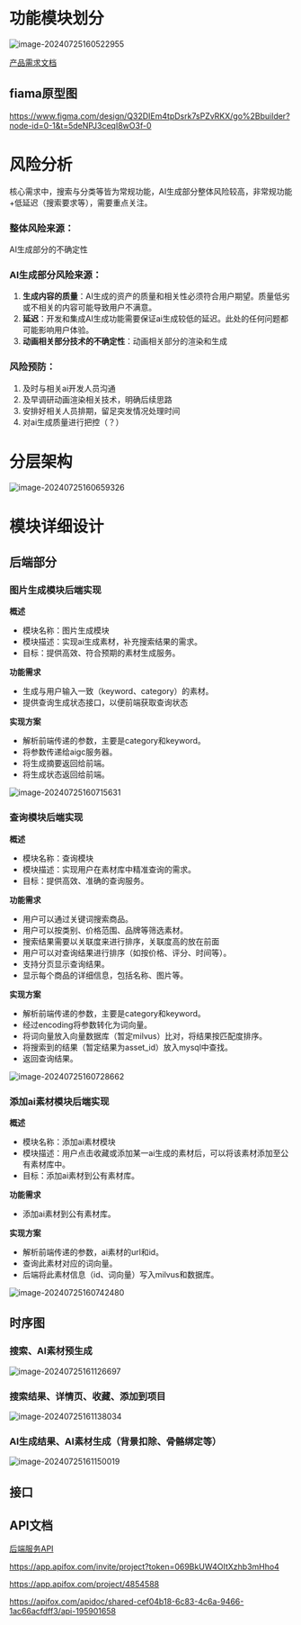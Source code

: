 # 功能模块划分

![image-20240725160522955](./assets/image-20240725160522955.png)

[产品需求文档](https://ncuhomer.feishu.cn/docx/Ghg0dqLmRoPVrlxHmXzcbjgDnEf?from=from_copylink)

## fiama原型图

https://www.figma.com/design/Q32DIEm4tpDsrk7sPZvRKX/go%2Bbuilder?node-id=0-1&t=5deNPJ3ceqI8wO3f-0

# 风险分析

核心需求中，搜索与分类等皆为常规功能，AI生成部分整体风险较高，非常规功能+低延迟（搜索要求等），需要重点关注。

### **整体风险来源**：

AI生成部分的不确定性

### **AI生成部分风险来源：**

1.  **生成内容的质量**：AI生成的资产的质量和相关性必须符合用户期望。质量低劣或不相关的内容可能导致用户不满意。
2. **延迟**：开发和集成AI生成功能需要保证ai生成较低的延迟。此处的任何问题都可能影响用户体验。
3. **动画相关部分技术的不确定性**：动画相关部分的渲染和生成

### 风险预防：

1. 及时与相关ai开发人员沟通
2. 及早调研动画渲染相关技术，明确后续思路
3. 安排好相关人员排期，留足突发情况处理时间
4. 对ai生成质量进行把控（？）

# 分层架构

![image-20240725160659326](./assets/image-20240725160659326.png)

# 模块详细设计

## 后端部分

### **图片生成模块后端实现**

 **概述**

- 模块名称：图片生成模块
- 模块描述：实现ai生成素材，补充搜索结果的需求。
- 目标：提供高效、符合预期的素材生成服务。

 **功能需求**

- 生成与用户输入一致（keyword、category）的素材。
- 提供查询生成状态接口，以便前端获取查询状态

**实现方案**

- 解析前端传递的参数，主要是category和keyword。
- 将参数传递给aigc服务器。
- 将生成摘要返回给前端。
- 将生成状态返回给前端。

![image-20240725160715631](./assets/image-20240725160715631.png)

### **查询模块后端实现**

 **概述**

- 模块名称：查询模块
- 模块描述：实现用户在素材库中精准查询的需求。
- 目标：提供高效、准确的查询服务。

 **功能需求**

- 用户可以通过关键词搜索商品。
- 用户可以按类别、价格范围、品牌等筛选素材。
- 搜索结果需要以关联度来进行排序，关联度高的放在前面
- 用户可以对查询结果进行排序（如按价格、评分、时间等）。
- 支持分页显示查询结果。
- 显示每个商品的详细信息，包括名称、图片等。

**实现方案**

- 解析前端传递的参数，主要是category和keyword。
- 经过encoding将参数转化为词向量。
- 将词向量放入向量数据库（暂定milvus）比对，将结果按匹配度排序。
- 将搜索到的结果（暂定结果为asset_id）放入mysql中查找。
- 返回查询结果。

![image-20240725160728662](./assets/image-20240725160728662.png)

### **添加ai素材模块后端实现**

 **概述**

- 模块名称：添加ai素材模块
- 模块描述：用户点击收藏或添加某一ai生成的素材后，可以将该素材添加至公有素材库中。
- 目标：添加ai素材到公有素材库。

 **功能需求**

- 添加ai素材到公有素材库。

**实现方案**

- 解析前端传递的参数，ai素材的url和id。
- 查询此素材对应的词向量。
- 后端将此素材信息（id、词向量）写入milvus和数据库。

![image-20240725160742480](./assets/image-20240725160742480.png)


## 时序图

### 搜索、AI素材预生成

![image-20240725161126697](./assets/image-20240725161126697.png)

### 搜索结果、详情页、收藏、添加到项目

![image-20240725161138034](./assets/image-20240725161138034.png)

### AI生成结果、AI素材生成（背景扣除、骨骼绑定等）

![image-20240725161150019](./assets/image-20240725161150019.png)

## 接口

## API文档

[后端服务API](https://fxj4kdez1kc.feishu.cn/wiki/Dqh4wBrXlisVenkM4SCcU62Hnvd)

https://app.apifox.com/invite/project?token=069BkUW4OItXzhb3mHho4

https://app.apifox.com/project/4854588

https://apifox.com/apidoc/shared-cef04b18-6c83-4c6a-9466-1ac66acfdff3/api-195901658
